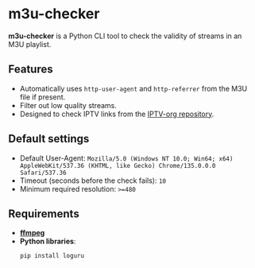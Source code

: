 # m3u-checker

**m3u-checker** is a Python CLI tool to check the validity of streams in an M3U playlist.

## Features

- Automatically uses `http-user-agent` and `http-referrer` from the M3U file if present.
- Filter out low quality streams.
- Designed to check IPTV links from the [IPTV-org repository](https://github.com/iptv-org/iptv).

## Default settings

- Default User-Agent: `Mozilla/5.0 (Windows NT 10.0; Win64; x64) AppleWebKit/537.36 (KHTML, like Gecko) Chrome/135.0.0.0 Safari/537.36`
- Timeout (seconds before the check fails): `10`
 - Minimum required resolution: `>=480`

## Requirements

- [**ffmpeg**](https://ffmpeg.org/download.html) 
- **Python libraries**:
  ```bash
  pip install loguru
  ```
